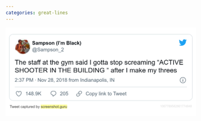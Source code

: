 ```yaml
---
categories: great-lines
---
```


![shooter](https://raw.githubusercontent.com/muneer78/muneer78.github.io/master/images/shooter.png)




